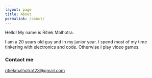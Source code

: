 ```yaml
---
layout: page
title: About
permalink: /about/
---
```


Hello! My name is Ritiek Malhotra.

I am a 20 years old guy and in my junior year. I spend most of my time tinkering with electronics and code.
Otherwise I play video games.

### Contact me

[ritiekmalhotra123@gmail.com](mailto:ritiekmalhotra123@gmail.com)
